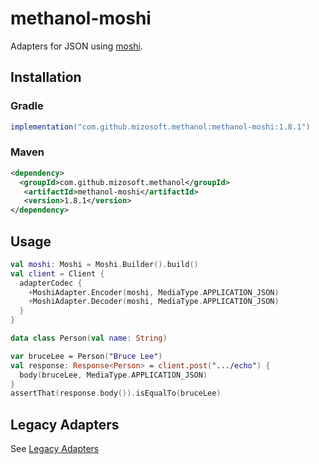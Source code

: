 # methanol-moshi

Adapters for JSON using [moshi](https://github.com/square/moshi).

## Installation

### Gradle

```gradle
implementation("com.github.mizosoft.methanol:methanol-moshi:1.8.1")
```

### Maven

```xml
<dependency>
  <groupId>com.github.mizosoft.methanol</groupId>
   <artifactId>methanol-moshi</artifactId>
   <version>1.8.1</version>
</dependency>
```

## Usage

```kotlin
val moshi: Moshi = Moshi.Builder().build()
val client = Client {
  adapterCodec {
    +MoshiAdapter.Encoder(moshi, MediaType.APPLICATION_JSON)
    +MoshiAdapter.Decoder(moshi, MediaType.APPLICATION_JSON)
  }
}

data class Person(val name: String)

var bruceLee = Person("Bruce Lee")
val response: Response<Person> = client.post(".../echo") {
  body(bruceLee, MediaType.APPLICATION_JSON)
}
assertThat(response.body()).isEqualTo(bruceLee)
```

## Legacy Adapters

See [Legacy Adapters](https://mizosoft.github.io/methanol/legacy_adapters/)
